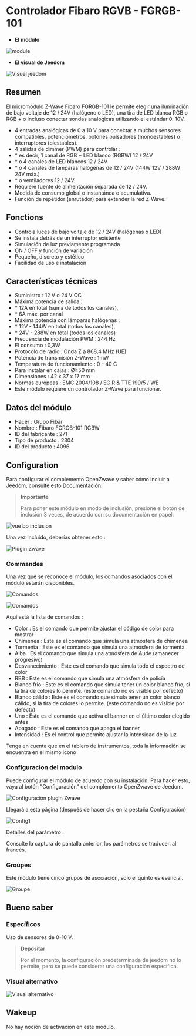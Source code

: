 # Controlador Fibaro RGVB - FGRGB-101

-   **El módulo**

![module](images/fibaro.fgrgb101/module.jpg)

-   **El visual de Jeedom**

![Visuel jeedom](images/fibaro.fgrgb101/Visuel_jeedom.png)

## Resumen

El micromódulo Z-Wave Fibaro FGRGB-101 le permite elegir una iluminación de bajo voltaje de 12 / 24V (halógeno o LED), una tira de LED blanca RGB o RGB + o incluso conectar sondas analógicas utilizando el estándar 0. 10V.

-   4 entradas analógicas de 0 a 10 V para conectar a muchos sensores compatibles, potenciómetros, botones pulsadores (monoestables) o interruptores (biestables).
-   4 salidas de dimmer (PWM) para controlar :
-   \* es decir, 1 canal de RGB + LED blanco (RGBW) 12 / 24V
-   \* o 4 canales de LED blancos 12 / 24V
-   \* o 4 canales de lámparas halógenas de 12 / 24V (144W 12V / 288W 24V máx.)
-   \* o ventiladores 12 / 24V.
-   Requiere fuente de alimentación separada de 12 / 24V.
-   Medida de consumo global o instantánea o acumulativa.
-   Función de repetidor (enrutador) para extender la red Z-Wave.

## Fonctions

-   Controla luces de bajo voltaje de 12 / 24V (halógenas o LED)
-   Se instala detrás de un interruptor existente
-   Simulación de luz previamente programada
-   ON / OFF y función de variación
-   Pequeño, discreto y estético
-   Facilidad de uso e instalación

## Características técnicas

-   Suministro : 12 V o 24 V CC
-   Máxima potencia de salida :
-   \* 12A en total (suma de todos los canales),
-   \* 6A máx. por canal
-   Máxima potencia con lámparas halógenas :
-   \* 12V - 144W en total (todos los canales),
-   \* 24V - 288W en total (todos los canales)
-   Frecuencia de modulación PWM : 244 Hz
-   El consumo : 0,3W
-   Protocolo de radio : Onda Z a 868,4 MHz (UE)
-   Potencia de transmisión Z-Wave : 1mW
-   Temperatura de funcionamiento : 0 - 40 C
-   Para instalar en cajas : Ø≥50 mm
-   Dimensiones : 42 x 37 x 17 mm
-   Normas europeas : EMC 2004/108 / EC R & TTE 199/5 / WE
-   Este módulo requiere un controlador Z-Wave para funcionar.

## Datos del módulo

-   Hacer : Grupo Fibar
-   Nombre : Fibaro FGRGB-101 RGBW
-   ID del fabricante : 271
-   Tipo de producto : 2304
-   ID del producto : 4096

## Configuration

Para configurar el complemento OpenZwave y saber cómo incluir a Jeedom, consulte esto [Documentación](https://doc.jeedom.com/es_ES/plugins/automation%20protocol/openzwave/).

> **Importante**
>
> Para poner este módulo en modo de inclusión, presione el botón de inclusión 3 veces, de acuerdo con su documentación en papel.

![vue bp inclusion](images/fibaro.fgrgb101/vue_bp_inclusion.png)

Una vez incluido, deberías obtener esto :

![Plugin Zwave](images/fibaro.fgrgb101/configuration.png)

### Commandes

Una vez que se reconoce el módulo, los comandos asociados con el módulo estarán disponibles.

![Comandos](images/fibaro.fgrgb101/commande_1.png)

![Comandos](images/fibaro.fgrgb101/commande_2.png)

Aquí está la lista de comandos :

-   Color : Es el comando que permite ajustar el código de color para mostrar
-   Chimenea : Este es el comando que simula una atmósfera de chimenea
-   Tormenta : Este es el comando que simula una atmósfera de tormenta
-   Alba : Es el comando que simula una atmósfera de Aude (amanecer progresivo)
-   Desvanecimiento : Este es el comando que simula todo el espectro de color
-   RBB : Este es el comando que simula una atmósfera de policía
-   Blanco frio : Este es el comando que simula tener un color blanco frío, si la tira de colores lo permite. (este comando no es visible por defecto)
-   Blanco cálido : Este es el comando que simula tener un color blanco cálido, si la tira de colores lo permite. (este comando no es visible por defecto)
-   Uno : Este es el comando que activa el banner en el último color elegido antes
-   Apagado : Este es el comando que apaga el banner
-   Intensidad : Es el control que permite ajustar la intensidad de la luz

Tenga en cuenta que en el tablero de instrumentos, toda la información se encuentra en el mismo icono

### Configuracion del modulo

Puede configurar el módulo de acuerdo con su instalación. Para hacer esto, vaya al botón "Configuración" del complemento OpenZwave de Jeedom.

![Configuración plugin Zwave](images/plugin/bouton_configuration.jpg)

Llegará a esta página (después de hacer clic en la pestaña Configuración)

![Config1](images/fibaro.fgrgb101/parametres.png)

Detalles del parámetro :

Consulte la captura de pantalla anterior, los parámetros se traducen al francés.

### Groupes

Este módulo tiene cinco grupos de asociación, solo el quinto es esencial.

![Groupe](images/fibaro.fgrgb101/groupes.png)

## Bueno saber

### Específicos

Uso de sensores de 0-10 V.

> **Depositar**
>
> Por el momento, la configuración predeterminada de jeedom no lo permite, pero se puede considerar una configuración específica.

### Visual alternativo

![Visual alternativo](images/fibaro.fgrgb101/Visuel_alternatif.png)

## Wakeup

No hay noción de activación en este módulo.

